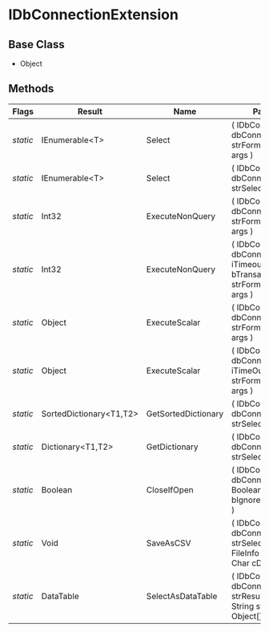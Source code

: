 # IDbConnectionExtension
## Base Class
- Object
## Methods
Flags|Result|Name|Parameters
-|-|-|-
*static*|IEnumerable&lt;T&gt;|Select|( IDbConnection dbConnection , String strFormat , Object[] args )
*static*|IEnumerable&lt;T&gt;|Select|( IDbConnection dbConnection , String strSelectStatement )
*static*|Int32|ExecuteNonQuery|( IDbConnection dbConnection , String strFormat , Object[] args )
*static*|Int32|ExecuteNonQuery|( IDbConnection dbConnection , Int32 iTimeout , Boolean bTransaction , String strFormat , Object[] args )
*static*|Object|ExecuteScalar|( IDbConnection dbConnection , String strFormat , Object[] args )
*static*|Object|ExecuteScalar|( IDbConnection dbConnection , Int32 iTimeOut , String strFormat , Object[] args )
*static*|SortedDictionary&lt;T1,T2&gt;|GetSortedDictionary|( IDbConnection dbConnection , String strSelectStatement )
*static*|Dictionary&lt;T1,T2&gt;|GetDictionary|( IDbConnection dbConnection , String strSelectStatement )
*static*|Boolean|CloseIfOpen|( IDbConnection dbConnection , Boolean bIgnoreCloseException )
*static*|Void|SaveAsCSV|( IDbConnection dbConnection , String strSelectStatement , FileInfo fiExportFile , Char cDivider )
*static*|DataTable|SelectAsDataTable|( IDbConnection dbConnection , String strResultTableName , String strFormat , Object[] args )
